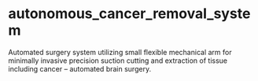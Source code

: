 # autonomous_cancer_removal_system
Automated surgery system utilizing small flexible mechanical arm for minimally invasive precision suction cutting and extraction of tissue including cancer – automated brain surgery.
